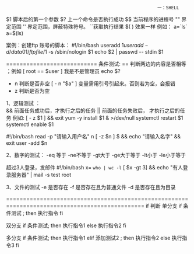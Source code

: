                                                               一：SHELL
$1 脚本后的第一个参数
$? 上一个命令是否执行成功
$$  当前程序的进程号
"" 界定范围
'' 界定范围，屏蔽特殊符号。
``获取执行结果    $( ) 效果一样  例如： a=`ls`  a=$(ls)

案例：创建ftp 账号的脚本：
#!/bin/bash
useradd $1
useradd -d /data01/ftpfile/$1 -s /sbin/nologin $1
echo $2 | passwd -- stdin $1

===========================
条件测试:  ==  判断两边的内容是否相等  ；例如  [ root == $user ] 我是不是管理员  echo $?
- n 判断是否非空   [ - n "$a" ]   变量需用引号引起来。否则若为空，会报错
- z 判断是否为空

1、逻辑测试  ：  
&&  前面任务成功后，才执行之后的任务
||  前面的任务失败后， 才执行之后的任务
例如:  [ - z $1 ]  && exit
yum -y install $1 & >/dev/null
 systemctl restart $1
 systemctl enable $1
 
 #!/bin/bash
 read -p "请输入用户名" n
 [ -z $n ] $ && echo "请输入名字" && exit
 user -add $n
 
 2、数字的测试：
 -eq 等于  -ne不等于 -gt大于  -ge大于等于  -lt小于  -le小于等于
 
 超过3人登录，发邮件
 #!/bin/bash
 x= `who | wc -l`
 [ $x -gt 3] && echo "有人登录服务器" | mail -s test root
 
 3、文件的测试
 -e 是否存在  -f  是否存在且为普通文件  -d 是否存在且为目录
 
 
 ===============================================================================================
 if 判断
 单分支
 if  条件测试 ; then
     执行指令
 fi
 
 双分支
 if  条件测试; then
    执行指令1
 else
    执行指令2
 fi
 
 多分支
  if  条件测试; then
    执行指令1
 elif  添加测试2 ; then
    执行指令2
 else
    执行指令3
 fi

